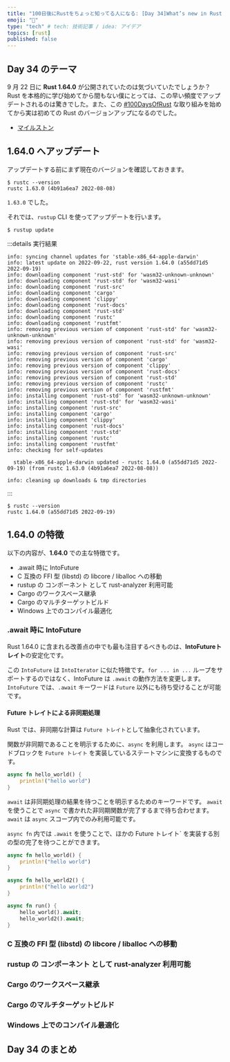 ```yaml
---
title: "100日後にRustをちょっと知ってる人になる: [Day 34]What’s new in Rust 1.64"
emoji: "🦀"
type: "tech" # tech: 技術記事 / idea: アイデア
topics: [rust]
published: false
---
```

## Day 34 のテーマ

9 月 22 日に **Rust 1.64.0** が公開されていたのは気づいていたでしょうか？ Rust を本格的に学び始めてから間もない僕にとっては、この早い頻度でアップデートされるのは驚きでした。また、この [#100DaysOfRust](https://twitter.com/search?f=live&q=(%23100DaysOfRust)%20(from%3Ayanashin18618)&src=typed_query) な取り組みを始めてから実は初めての Rust のバージョンアップになるのでした。

- [マイルストン](https://github.com/rust-lang/rust/milestones)

## 1.64.0 へアップデート

アップデートする前にまず現在のバージョンを確認しておきます。

```shell
$ rustc --version
rustc 1.63.0 (4b91a6ea7 2022-08-08)
```

`1.63.0` でした。

それでは、`rustup` CLI を使ってアップデートを行います。

```shell
$ rustup update
```

:::details 実行結果

```shell
info: syncing channel updates for 'stable-x86_64-apple-darwin'
info: latest update on 2022-09-22, rust version 1.64.0 (a55dd71d5 2022-09-19)
info: downloading component 'rust-std' for 'wasm32-unknown-unknown'
info: downloading component 'rust-std' for 'wasm32-wasi'
info: downloading component 'rust-src'
info: downloading component 'cargo'
info: downloading component 'clippy'
info: downloading component 'rust-docs'
info: downloading component 'rust-std'
info: downloading component 'rustc'
info: downloading component 'rustfmt'
info: removing previous version of component 'rust-std' for 'wasm32-unknown-unknown'
info: removing previous version of component 'rust-std' for 'wasm32-wasi'
info: removing previous version of component 'rust-src'
info: removing previous version of component 'cargo'
info: removing previous version of component 'clippy'
info: removing previous version of component 'rust-docs'
info: removing previous version of component 'rust-std'
info: removing previous version of component 'rustc'
info: removing previous version of component 'rustfmt'
info: installing component 'rust-std' for 'wasm32-unknown-unknown'
info: installing component 'rust-std' for 'wasm32-wasi'
info: installing component 'rust-src'
info: installing component 'cargo'
info: installing component 'clippy'
info: installing component 'rust-docs'
info: installing component 'rust-std'
info: installing component 'rustc'
info: installing component 'rustfmt'
info: checking for self-updates

  stable-x86_64-apple-darwin updated - rustc 1.64.0 (a55dd71d5 2022-09-19) (from rustc 1.63.0 (4b91a6ea7 2022-08-08))

info: cleaning up downloads & tmp directories
```

:::

```shell
$ rustc --version
rustc 1.64.0 (a55dd71d5 2022-09-19)
```

## 1.64.0 の特徴

以下の内容が、**1.64.0** での主な特徴です。

- .await 時に IntoFuture
- C 互換の FFI 型 (libstd) の libcore / liballoc への移動
- rustup の コンポーネント として rust-analyzer 利用可能
- Cargo のワークスペース継承
- Cargo のマルチターゲットビルド
- Windows 上でのコンパイル最適化

### .await 時に IntoFuture

Rust 1.64.0 に含まれる改善点の中でも最も注目するべきものは、**IntoFutureトレイト**の安定化です。

この `IntoFuture` は `IntoIterator` に似た特徴です。`for ... in ...` ループをサポートするのではなく、IntoFuture は `.await` の動作方法を変更します。
`IntoFuture` では、`.await` キーワードは `Future` 以外にも待ち受けることが可能です。

#### Future トレイトによる非同期処理

Rust では、非同期な計算は `Future トレイト`として抽象化されています。

関数が非同期であることを明示するために、`async` を利用します。
`async` はコードブロックを `Future トレイト` を実装しているステートマシンに変換するものです。

```rust
async fn hello_world() {
    println!("hello world")
}
```

`await` は非同期処理の結果を待つことを明示するためのキーワードです。
`await` を使うことで `async` で書かれた非同期関数が完了するまで待ち合わせます。
`await` は `async` スコープ内でのみ利用可能です。

`async fn` 内では `.await` を使うことで、ほかの Future トレイト` を実装する別の型の完了を待つことができます。

```rust
async fn hello_world() {
    println!("hello world")
}

async fn hello_world2() {
    println!("hello world2")
}

async fn run() {
    hello_world().await;
    hello_world2().await;
}
```

### C 互換の FFI 型 (libstd) の libcore / liballoc への移動
### rustup の コンポーネント として rust-analyzer 利用可能
### Cargo のワークスペース継承
### Cargo のマルチターゲットビルド
### Windows 上でのコンパイル最適化

## Day 34 のまとめ
